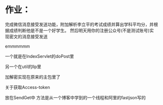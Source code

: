 # 作业：



完成微信消息接受发送功能，附加解析李立平的考试成绩并算出学科平均分，并根据成绩判断他是不是一个好学生。 然后明天用你的注册公众号(不是测试账号)实现密文的消息接受发送



emmmmmm

一个就是在IndexServlet的doPost里

另一个在util的llp里



加解密实现在原来的主包里了



关于获取Access-token     

放在SendGet中    方法是从一个博客中学到的一个线程和阿里的fastjson写的

